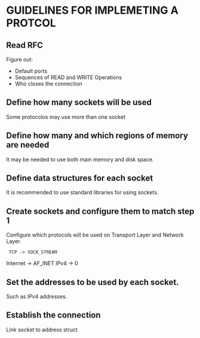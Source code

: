 # GUIDELINES FOR IMPLEMETING A PROTCOL

## Read RFC

Figure out:

- Default ports
- Sequences of READ and WRITE Operations
- Who closes the connection

## Define how many sockets will be used

Some protocolos may use more than one socket

## Define how many and which regions of memory are needed

It may be needed to use both main memory and disk space.

## Define data structures for each socket

It is recommended to use standard libraries for using sockets.

## Create sockets and configure them to match step 1

Configure which protocols will be used on Transport Layer and Network Layer.

     TCP -> SOCK_STREAM
Internet -> AF_INET
    IPv4 -> 0

## Set the addresses to be used by each socket.

Such as IPv4 addresses.

## Establish the connection

Link socket to address struct
